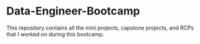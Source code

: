 # Data-Engineer-Bootcamp
This repository contains all the mini projects, capstone projects, and RCPs that I worked on during this bootcamp.
